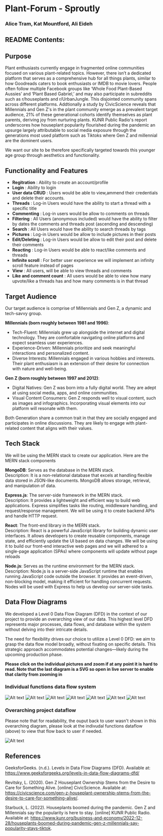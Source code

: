 # Plant-Forum - Sproutly

### Alice Tram, Kat Mountford, Ali Eideh

## README Contents:



## Purpose

Plant enthusiasts currently engage in fragmented online communities focused on various plant-related topics. However, there isn’t a dedicated platform that serves as a comprehensive hub for all things plants, similar to how Goodreads caters to book enthusiasts or IMDB to movie lovers. People often follow multiple Facebook groups like ‘Whole Food Plant-Based Aussies’ and ‘Plant Based Gabriel,’ and may also participate in subreddits such as r/houseplants and r/UrbanJungle. This disjointed community spans across different platforms. Addtionally a study by CivicScience reveals that Millennials and Gen Z's in the plant community emerge as a prevalent target audience, 21% of these generational cohorts identify themselves as plant parents, deriving joy from nurturing plants. KUNR Public Radio's report underscores how houseplant popularity flourished during the pandemic an upsurge largely attributable to social media exposure through the generations most used platform such as Tiktoks where Gen Z and millennial are the dominent users. 

We want our site to be therefore specifically targeted towards this younger age group through aesthetics and functionality.

## Functionality and Features
- **Regitration** : Ability to create an account/profile
- **Login** : Ability to login 
- **User data CRUD** : Users would be able to view,ammend their credentials and delete their accounts.
- **Threads** : Log-in Users would have the ability to start a thread with a specific title 
- **Commenting** : Log-in users would be allow to comments on threads
- **Filtering** : All Users (anonymous included) would have the ability to filter by dates the comments and threads post (ascending and descending) 
- **Search** : All Users would have the ability to search threads by tags
- **Pictures** : Log-in Users would be allow to include pictures in their posts
- **Edit/Deleting** : Log-in Users would be allow to edit their post and delete their comments
- **Reacting** : Log-in Users would be able to react/like comments and threads 
- **Infinite scroll** : For better user experience we will implement an infinity scroll feature instead of pages
- **View** : All users, will be able to view threads and comments
- **Like and comment count** : All users would be able to view how many upvote/like a threads has and how many comments is in that thread


## Target Audience

Our target audience is comprise of Millennials and Gen Z, a dynamic and tech-savvy group. 

**Millennials (born roughly between 1981 and 1996)**:
- Tech-Fluent: Millennials grew up alongside the internet and digital technology. They are comfortable navigating online platforms and expect seamless user experiences.
- Experience-Driven: Millennials prioritize and seek meaningful interactions and personalized content.
- Diverse Interests: Millennials engaged in various hobbies and interests. Their plant enthusiasm is an extension of their desire for connection with nature and well-being.

**Gen Z (born roughly between 1997 and 2012)**:
- Digital Natives: Gen Z was born into a fully digital world. They are adept at using social media, apps, and online communities.
- Visual Content Consumers: Gen Z responds well to visual content, such as images and infographics. Incorporating visual elements into our platform will resonate with them.

Both Generation share a common trait in that they are socially engaged and participates in online discussions. They are likely to engage with plant-related content that aligns with their values.

## Tech Stack

We will be using the MERN stack to create our application. Here are the MERN stack components

**MongoDB**: Serves as the database in the MERN stack.  
Description: It is a non-relational database that excels at handling flexible data stored in JSON-like documents. MongoDB allows storage, retrieval, and manipulation of data.


**Express.js**: The server-side framework in the MERN stack.  
Description: It provides a lightweight and efficient way to build web applications. Express simplifies tasks like routing, middleware handling, and request/response management. We will be using it to create backend APIs and handle HTTP request.


**React**: The front-end library in the MERN stack.  
Description: React is a powerful JavaScript library for building dynamic user interfaces. It allows developers to create reusable components, manage state, and efficiently update the UI based on data changes. We will be using it to build our front-end interactive web pages and we will adhered to a single-page application (SPAs) where components will update without page reloads 


**Node.js**: Serves as the runtime environment for the MERN stack.  
Description: Node.js is a server-side JavaScript runtime that enables running JavaScript code outside the browser. It provides an event-driven, non-blocking  model, making it efficient for handling concurrent requests. Nodes will be used with Express to help us develop our server-side tasks.

## Data Flow Diagrams
We developed a Level 0 Data Flow Diagram (DFD) in the context of our project to provide an overarching view of our data. This highest level DFD represents major processes, data flows, and database within the system without delving into their intricate details.

The need for flexibility drives our choice to utilize a Level 0 DFD: we aim to grasp the data flow model broadly, without fixating on specific details. This strategic approach accommodates potential changes—likely during the upcoming production phase.

**Please click on the individual pictures and zoom if at any point it is hard to read. Note that the last diagram is a SVG so open in live server to enable that clarity from zooming in**

### Individual functions data flow system
![Alt text](Dataflow/Comment.PNG)
![Alt text](Dataflow/Filtering.PNG)
![Alt text](Dataflow/Liking.PNG)
![Alt text](Dataflow/Picture.PNG)
![Alt text](Dataflow/Thread.PNG)
![Alt text](Dataflow/User.PNG)
![Alt text](Dataflow/View.PNG)

### Overarching project dataflow 

Please note that for readability, the ouput back to user wasn't shown in this overarching diagram, please look at the indivudal functions dataflow (above) to view that flow back to user if needed.

![Alt text](Dataflow/Combine.svg)


## References 
GeeksforGeeks. (n.d.). Levels in Data Flow Diagrams (DFD). Available at: https://www.geeksforgeeks.org/levels-in-data-flow-diagrams-dfd/

Revitsky, L. (2020). Gen Z Houseplant Ownership Stems from the Desire to Care for Something Alive. [online] CivicScience. Available at: https://civicscience.com/gen-z-houseplant-ownership-stems-from-the-desire-to-care-for-something-alive/.

Starbuck, L. (2022). Houseplants boomed during the pandemic. Gen Z and Millennials say the popularity is here to stay. [online] KUNR Public Radio. Available at: https://www.kunr.org/business-and-economy/2022-12-28/houseplants-boomed-during-pandemic-gen-z-millennials-say-popularity-stays-tiktok.